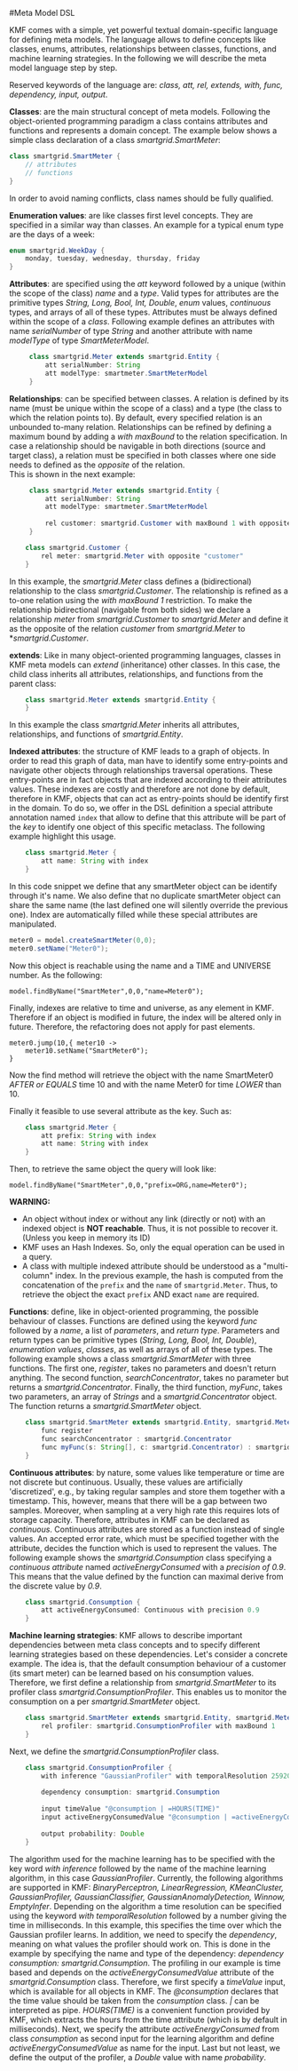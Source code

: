 #Meta Model DSL

KMF comes with a simple, yet powerful textual domain-specific language for defining meta models.
The language allows to define concepts like classes, enums, attributes, relationships between classes, functions, and machine learning strategies.
In the following we will describe the meta model language step by step.      

Reserved keywords of the language are: *class, att, rel, extends, with, func, dependency, input, output*.    

**Classes**: are the main structural concept of meta models. 
Following the object-oriented programming paradigm a class contains attributes and functions and represents a domain concept. 
The example below shows a simple class declaration of a class *smartgrid.SmartMeter*: 

```java
class smartgrid.SmartMeter {
    // attributes 
    // functions
}    
```	

In order to avoid naming conflicts, class names should be fully qualified.  

**Enumeration values**: are like classes first level concepts. 
They are specified in a similar way than classes. 
An example for a typical enum type are the days of a week:

```java
enum smartgrid.WeekDay {
    monday, tuesday, wednesday, thursday, friday    
}    
```	    

**Attributes**: are specified using the *att* keyword followed by a unique (within the scope of the class) *name* and a *type*. 
Valid types for attributes are the primitive types *String, Long, Bool, Int, Double*, *enum* values, *continuous* types, and arrays of all of these types.
Attributes must be always defined within the scope of a *class*.
Following example defines an attributes with name *serialNumber* of type *String* and another attribute with name *modelType* of type *SmartMeterModel*.

```java
     class smartgrid.Meter extends smartgrid.Entity {
         att serialNumber: String
         att modelType: smartmeter.SmartMeterModel 
     }    

```	   

**Relationships**: can be specified between classes.
A relation is defined by its name (must be unique within the scope of a class) and a type (the class to which the relation points to).
By default, every specified relation is an unbounded to-many relation.
Relationships can be refined by defining a maximum bound by adding a *with maxBound* to the relation specification.
In case a relationship should be navigable in both directions (source and target class), a relation must be specified in both classes where one side needs to defined as the *opposite* of the relation.  
This is shown in the next example:

```java
     class smartgrid.Meter extends smartgrid.Entity {
         att serialNumber: String
         att modelType: smartmeter.SmartMeterModel
          
         rel customer: smartgrid.Customer with maxBound 1 with opposite "meter"
     }    

    class smartgrid.Customer {
        rel meter: smartgrid.Meter with opposite "customer"
    }

```	   

In this example, the *smartgrid.Meter* class defines a (bidirectional) relationship to the class *smartgrid.Customer*. 
The relationship is refined as a to-one relation using the *with maxBound 1* restriction.
To make the relationship bidirectional (navigable from both sides) we declare a relationship *meter* from *smartgrid.Customer* to *smartgrid.Meter* and define it as the opposite of the relation *customer* from *smartgrid.Meter* to **smartgrid.Customer*.   

**extends**: Like in many object-oriented programming languages, classes in KMF meta models can *extend* (inheritance) other classes. 
In this case, the child class inherits all attributes, relationships, and functions from the parent class:
 
```java
    class smartgrid.Meter extends smartgrid.Entity {
    }
```
	 
In this example the class *smartgrid.Meter* inherits all attributes, relationships, and functions of *smartgrid.Entity*. 	  

**Indexed attributes**: the structure of KMF leads to a graph of objects. 
In order to read this graph of data, man have to identify some entry-points and navigate other objects through relationships traversal operations.
These entry-points are in fact objects that are indexed according to their attributes values.
These indexes are costly and therefore are not done by default, therefore in KMF, objects that can act as entry-points should be identify first in the domain.
To do so, we offer in the DSL definition a special attribute annotation named `index` that allow to define that this attribute will be part of the *key* to identify one object of this specific metaclass.
The following example highlight this usage.

```java
    class smartgrid.Meter {
    	att name: String with index
    }
```

In this code snippet we define that any smartMeter object can be identify through it's name.
We also define that no duplicate smartMeter object can share the same name (the last defined one will silently override the previous one).
Index are automatically filled while these special attributes are manipulated.

```java
meter0 = model.createSmartMeter(0,0);
meter0.setName("Meter0");
```

Now this object is reachable using the name and a TIME and UNIVERSE number. As the following:

```
model.findByName("SmartMeter",0,0,"name=Meter0");
```

Finally, indexes are relative to time and universe, as any element in KMF. Therefore if an object is modified in future, the index will be altered only in future. Therefore, the refactoring does not apply for past elements.

```
meter0.jump(10,{ meter10 ->
	meter10.setName("SmartMeter0");
}
```

Now the find method will retrieve the object with the name SmartMeter0 *AFTER or EQUALS* time 10 and with the name Meter0 for time *LOWER* than 10.

Finally it feasible to use several attribute as the key. Such as:

```java
    class smartgrid.Meter {
    	att prefix: String with index
    	att name: String with index
    }
```

Then, to retrieve the same object the query will look like:

```
model.findByName("SmartMeter",0,0,"prefix=ORG,name=Meter0");
```

**WARNING:**
* An object without index or without any link (directly or not) with an indexed object is **NOT reachable**. Thus, it is not possible to recover it. (Unless you keep in memory its ID)
* KMF uses an Hash Indexes. So, only the equal operation can be used in a query.
* A class with multiple indexed attribute should be understood as a "multi-column" index. In the previous example, the hash is computed from the concatenation of the `prefix` and the `name` of `smartgrid.Meter`. Thus, to retrieve the object the exact `prefix` AND exact `name` are required.

**Functions**: define, like in object-oriented programming, the possible behaviour of classes. 
Functions are defined using the keyword *func* followed by a *name*, a list of *parameters*, and *return type*. 
Parameters and return types can be primitive types (*String, Long, Bool, Int, Double*), *enumeration values*, *classes*, as well as arrays of all of these types.
The following example shows a class *smartgrid.SmartMeter* with three functions. 
The first one, *register*, takes no parameters and doesn't return anything.
The second function, *searchConcentrator*, takes no parameter but returns a *smartgrid.Concentrator*. 
Finally, the third function, *myFunc*, takes two parameters, an array of *Strings* and a *smartgrid.Concentrator* object. 
The function returns a *smartgrid.SmartMeter* object. 

```java
    class smartgrid.SmartMeter extends smartgrid.Entity, smartgrid.Meter {
        func register
        func searchConcentrator : smartgrid.Concentrator
        func myFunc(s: String[], c: smartgrid.Concentrator) : smartgrid.SmartMeter 
    }
``` 

**Continuous attributes**: by nature, some values like temperature or time are not discrete but continuous.
Usually, these values are artificially 'discretized', e.g., by taking regular samples and store them together with a timestamp. 
This, however, means that there will be a gap between two samples. 
Moreover, when sampling at a very high rate this requires lots of storage capacity. 
Therefore, attributes in KMF can be declared as *continuous*. 
Continuous attributes are stored as a function instead of single values. 
An accepted error rate, which must be specified together with the attribute, decides the function which is used to represent the values.
The following example shows the *smartgrid.Consumption* class specifying a *continuous attribute* named *activeEnergyConsumed* with a *precision of 0.9*.  
This means that the value defined by the function can maximal derive from the discrete value by *0.9*.

```java
    class smartgrid.Consumption {
        att activeEnergyConsumed: Continuous with precision 0.9
    }
``` 

**Machine learning strategies**: KMF allows to describe important dependencies between meta class concepts and to specify different learning strategies based on these dependencies.
Let's consider a concrete example. 
The idea is, that the default consumption behaviour of a customer (its smart meter) can be learned based on his consumption values.
Therefore, we first define a relationship from *smartgrid.SmartMeter* to its profiler class *smartgrid.ConsumptionProfiler*. 
This enables us to monitor the consumption on a per *smartgrid.SmartMeter* object. 
 
```java
    class smartgrid.SmartMeter extends smartgrid.Entity, smartgrid.Meter {
        rel profiler: smartgrid.ConsumptionProfiler with maxBound 1
    }
``` 

Next, we define the *smartgrid.ConsumptionProfiler* class.

```java
    class smartgrid.ConsumptionProfiler {
        with inference "GaussianProfiler" with temporalResolution 2592000000
    
        dependency consumption: smartgrid.Consumption
    
        input timeValue "@consumption | =HOURS(TIME)"
        input activeEnergyConsumedValue "@consumption | =activeEnergyConsumed"
    
        output probability: Double
    }
``` 

The algorithm used for the machine learning has to be specified with the key word *with inference* followed by the name of the machine learning algorithm, in this case *GaussianProfiler*.
Currently, the following algorithms are supported in KMF: *BinaryPerceptron, LinearRegression, KMeanCluster, GaussianProfiler, GaussianClassifier, GaussianAnomalyDetection, Winnow, EmptyInfer*.
Depending on the algorithm a time resolution can be specified using the keyword *with temporalResolution* followed by a number giving the time in milliseconds.
In this example, this specifies the time over which the Gaussian profiler learns. 
In addition, we need to specify the *dependency*, meaning on what values the profiler should work on.
This is done in the example by specifying the name and type of the dependency: *dependency consumption: smartgrid.Consumption*.
The profiling in our example is time based and depends on the *activeEnergyConsumedValue* attribute of the *smartgrid.Consumption* class.
Therefore, we first specify a *timeValue* input, which is available for all objects in KMF.
The *@consumption* declares that the time value should be taken from the *consumption* class. 
*|* can be interpreted as pipe. 
*HOURS(TIME)* is a convenient function provided by KMF, which extracts the hours from the time attribute (which is by default in milliseconds). 
Next, we specify the attribute *activeEnergyConsumed* from class *consumption* as second input for the learning algorithm and define *activeEnergyConsumedValue* as name for the input.
Last but not least, we define the output of the profiler, a *Double* value with name *probability*.
